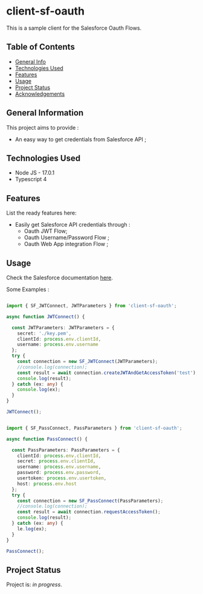 # client-sf-oauth

This is a sample client for the Salesforce Oauth Flows.

## Table of Contents

- [General Info](#general-information)
- [Technologies Used](#technologies-used)
- [Features](#features)
- [Usage](#usage)
- [Project Status](#project-status)
- [Acknowledgements](#acknowledgements)

## General Information

This project aims to provide :
- An easy way to get credentials from Salesforce API ;

## Technologies Used

- Node JS - 17.0.1
- Typescript 4 

## Features

List the ready features here:

- Easily get Salesforce API credentials through :
  - Oauth JWT Flow;
  - Oauth Username/Password Flow ;
  - Oauth Web App integration Flow ;

## Usage

Check the Salesforce documentation [here](https://help.salesforce.com/s/articleView?id=sf.remoteaccess_authenticate.htm&type=5).

Some Examples :

```typescript

import { SF_JWTConnect, JWTParameters } from 'client-sf-oauth';

async function JWTConnect() {

  const JWTParameters: JWTParameters = {
    secret: './key.pem',
    clientId: process.env.clientId,
    username: process.env.username
  };
  try {
    const connection = new SF_JWTConnect(JWTParameters);
    //console.log(connection);
    const result = await connection.createJWTAndGetAccessToken('test');
    console.log(result);
  } catch (ex: any) {
    console.log(ex);
  }
}

JWTConnect();

```

```typescript

import { SF_PassConnect, PassParameters } from 'client-sf-oauth';

async function PassConnect() {

  const PassParameters: PassParameters = {
    clientId: process.env.clientId,
    secret: process.env.clientId,
    username: process.env.username,
    password: process.env.password,
    usertoken: process.env.usertoken,
    host: process.env.host
  };
  try {
    const connection = new SF_PassConnect(PassParameters);
    //console.log(connection);
    const result = await connection.requestAccessToken();
    console.log(result);
  } catch (ex: any) {
    le.log(ex);
  }
}

PassConnect();

```

## Project Status

Project is: _in progress_.

